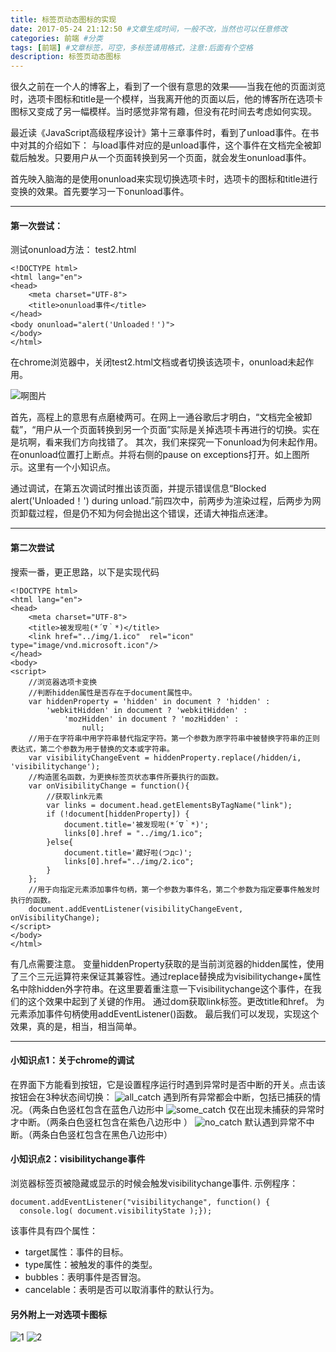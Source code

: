 ```yaml
---
title: 标签页动态图标的实现
date: 2017-05-24 21:12:50 #文章生成时间，一般不改，当然也可以任意修改
categories: 前端 #分类
tags: [前端] #文章标签，可空，多标签请用格式，注意:后面有个空格
description: 标签页动态图标
---
```



很久之前在一个人的博客上，看到了一个很有意思的效果——当我在他的页面浏览时，选项卡图标和title是一个模样，当我离开他的页面以后，他的博客所在选项卡图标又变成了另一幅模样。当时感觉非常有趣，但没有花时间去考虑如何实现。

<!-- more -->

最近读《JavaScript高级程序设计》第十三章事件时，看到了unload事件。在书中对其的介绍如下：
     与load事件对应的是unload事件，这个事件在文档完全被卸载后触发。只要用户从一个页面转换到另一个页面，就会发生onunload事件。

首先映入脑海的是使用onunload来实现切换选项卡时，选项卡的图标和title进行变换的效果。首先要学习一下onunload事件。

---

#### 第一次尝试：

测试onunload方法：
test2.html
```
<!DOCTYPE html>
<html lang="en">     
<head>
    <meta charset="UTF-8">
    <title>onunload事件</title>
</head>
<body onunload="alert('Unloaded！')">
</body>
</html>
```

在chrome浏览器中，关闭test2.html文档或者切换该选项卡，onunload未起作用。

![啊图片](http://opqksc9nz.bkt.clouddn.com/chromef123.png)

首先，高程上的意思有点磨棱两可。在网上一通谷歌后才明白，“文档完全被卸载”，“用户从一个页面转换到另一个页面”实际是关掉选项卡再进行的切换。实在是坑啊，看来我们方向找错了。
其次，我们来探究一下onunload为何未起作用。在onunload位置打上断点。并将右侧的pause on exceptions打开。如上图所示。这里有一个小知识点。



通过调试，在第五次调试时推出该页面，并提示错误信息“Blocked alert('Unloaded！') during unload.”前四次中，前两步为渲染过程，后两步为网页卸载过程，但是仍不知为何会抛出这个错误，还请大神指点迷津。

---

#### 第二次尝试

搜索一番，更正思路，以下是实现代码
```
<!DOCTYPE html>
<html lang="en">
<head>
    <meta charset="UTF-8">
    <title>被发现啦(*´∇｀*)</title>
    <link href="../img/1.ico"  rel="icon" type="image/vnd.microsoft.icon"/>
</head>
<body>
<script>
    //浏览器选项卡变换
    //判断hidden属性是否存在于document属性中。
    var hiddenProperty = 'hidden' in document ? 'hidden' :
        'webkitHidden' in document ? 'webkitHidden' :
            'mozHidden' in document ? 'mozHidden' :
                null;
    //用于在字符串中用字符串替代指定字符。第一个参数为原字符串中被替换字符串的正则表达式，第二个参数为用于替换的文本或字符串。
    var visibilityChangeEvent = hiddenProperty.replace(/hidden/i, 'visibilitychange');
    //构造匿名函数，为更换标签页状态事件所要执行的函数。
    var onVisibilityChange = function(){
        //获取link元素
        var links = document.head.getElementsByTagName("link");
        if (!document[hiddenProperty]) {
            document.title='被发现啦(*´∇｀*)';
            links[0].href = "../img/1.ico";
        }else{
            document.title='藏好啦(つд⊂)';
            links[0].href="../img/2.ico";
        }
    };
    //用于向指定元素添加事件句柄，第一个参数为事件名，第二个参数为指定要事件触发时执行的函数。
    document.addEventListener(visibilityChangeEvent, onVisibilityChange);
</script>
</body>
</html>
```
有几点需要注意。
变量hiddenProperty获取的是当前浏览器的hidden属性，使用了三个三元运算符来保证其兼容性。通过replace替换成为visibilitychange+属性名中除hidden外字符串。在这里要着重注意一下visibilitychange这个事件，在我们的这个效果中起到了关键的作用。
通过dom获取link标签。更改title和href。
为元素添加事件句柄使用addEventListener()函数。
最后我们可以发现，实现这个效果，真的是，相当，相当简单。

---

#### 小知识点1：关于chrome的调试

在界面下方能看到按钮，它是设置程序运行时遇到异常时是否中断的开关。点击该按钮会在3种状态间切换：
![all_catch](http://opqksc9nz.bkt.clouddn.com/all_catch.png) 遇到所有异常都会中断，包括已捕获的情况。（两条白色竖杠包含在蓝色八边形中
![some_catch](http://opqksc9nz.bkt.clouddn.com/some_catch.png) 仅在出现未捕获的异常时才中断。（两条白色竖杠包含在紫色八边形中 ）
![no_catch](http://opqksc9nz.bkt.clouddn.com/no_catch.png) 默认遇到异常不中断。（两条白色竖杠包含在黑色八边形中）

#### 小知识点2：visibilitychange事件

浏览器标签页被隐藏或显示的时候会触发visibilitychange事件.
示例程序：

```
document.addEventListener("visibilitychange", function() {
  console.log( document.visibilityState );});
```

该事件具有四个属性：
* target属性：事件的目标。
* type属性：被触发的事件的类型。
* bubbles：表明事件是否冒泡。
* cancelable：表明是否可以取消事件的默认行为。

#### 另外附上一对选项卡图标
![1](http://opqksc9nz.bkt.clouddn.com/1.ico)
![2](http://opqksc9nz.bkt.clouddn.com/2.ico)